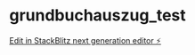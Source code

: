 # grundbuchauszug_test

[Edit in StackBlitz next generation editor ⚡️](https://stackblitz.com/~/github.com/mr-einstein/grundbuchauszug_test)